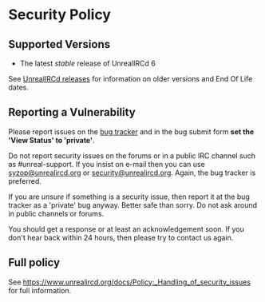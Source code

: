 # Security Policy

## Supported Versions
* The latest *stable* release of UnrealIRCd 6

See [UnrealIRCd releases](https://www.unrealircd.org/docs/UnrealIRCd_releases) for information on older versions and End Of Life dates.

## Reporting a Vulnerability

Please report issues on the [bug tracker](https://bugs.unrealircd.org) and in the bug submit form **set the 'View Status' to 'private'**.

Do not report security issues on the forums or in a public IRC channel such as #unreal-support.
If you insist on e-mail then you can use syzop@unrealircd.org or security@unrealircd.org. Again, the bug tracker is preferred.

If you are *unsure* if something is a security issue, then report it at the bug tracker as a 'private' bug anyway. Better safe than sorry.
Do not ask around in public channels or forums.

You should get a response or at least an acknowledgement soon. If you don't hear back within 24 hours, then please try to contact us again.

## Full policy
See https://www.unrealircd.org/docs/Policy:_Handling_of_security_issues for full information.
